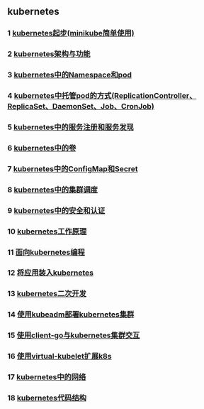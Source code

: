 ## kubernetes

### 1 [kubernetes起步(minikube简单使用)](https://github.com/luofengmacheng/docker_doc/blob/master/kubernetes/minikube.md)

### 2 [kubernetes架构与功能](https://github.com/luofengmacheng/docker_doc/blob/master/kubernetes/structure_function.md)

### 3 [kubernetes中的Namespace和pod](https://github.com/luofengmacheng/docker_doc/blob/master/kubernetes/pod.md)

### 4 [kubernetes中托管pod的方式(ReplicationController、ReplicaSet、DaemonSet、Job、CronJob)](https://github.com/luofengmacheng/docker_doc/blob/master/kubernetes/rc_rs_ds_job_cronjob.md)

### 5 [kubernetes中的服务注册和服务发现](https://github.com/luofengmacheng/docker_doc/blob/master/kubernetes/service.md)

### 6 [kubernetes中的卷](https://github.com/luofengmacheng/docker_doc/blob/master/kubernetes/volume.md)

### 7 [kubernetes中的ConfigMap和Secret](https://github.com/luofengmacheng/docker_doc/blob/master/kubernetes/config.md)

### 8 [kubernetes中的集群调度](https://github.com/luofengmacheng/docker_doc/blob/master/kubernetes/schedule.md)

### 9 [kubernetes中的安全和认证](https://github.com/luofengmacheng/docker_doc/blob/master/kubernetes/security_and_authentication.md)

### 10 [kubernetes工作原理](https://github.com/luofengmacheng/docker_doc/blob/master/kubernetes/principle.md)

### 11 [面向kubernetes编程](https://github.com/luofengmacheng/docker_doc/blob/master/kubernetes/k8s_oriented_program.md)

### 12 [将应用装入kubernetes](https://github.com/luofengmacheng/docker_doc/blob/master/kubernetes/app_containernization.md)

### 13 [kubernetes二次开发](https://github.com/luofengmacheng/docker_doc/blob/master/kubernetes/secondary_development.md)

### 14 [使用kubeadm部署kubernetes集群](https://github.com/luofengmacheng/docker_doc/blob/master/kubernetes/deploy_with_kubeadm.md)

### 15 [使用client-go与kubernetes集群交互](https://github.com/luofengmacheng/docker_doc/blob/master/kubernetes/interact_with_client.md)

### 16 [使用virtual-kubelet扩展k8s](https://github.com/luofengmacheng/docker_doc/blob/master/kubernetes/virtual_kubelet.md)

### 17 [kubernetes中的网络](https://github.com/luofengmacheng/docker_doc/blob/master/kubernetes/network.md)

### 18 [kubernetes代码结构](https://github.com/luofengmacheng/docker_doc/blob/master/kubernetes/code_structure.md)